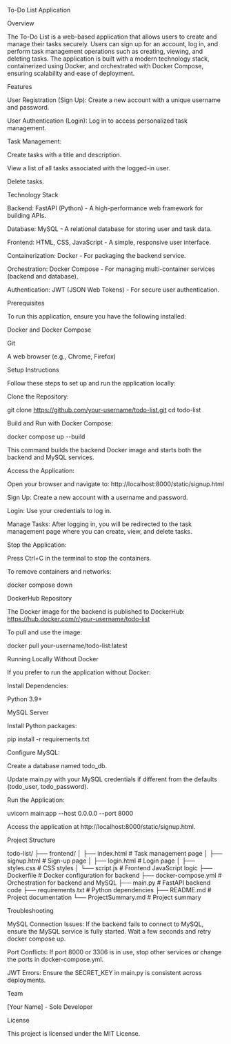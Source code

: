 To-Do List Application

Overview

The To-Do List is a web-based application that allows users to create and manage their tasks securely. Users can sign up for an account, log in, and perform task management operations such as creating, viewing, and deleting tasks. The application is built with a modern technology stack, containerized using Docker, and orchestrated with Docker Compose, ensuring scalability and ease of deployment.

Features





User Registration (Sign Up): Create a new account with a unique username and password.



User Authentication (Login): Log in to access personalized task management.



Task Management:





Create tasks with a title and description.



View a list of all tasks associated with the logged-in user.



Delete tasks.

Technology Stack





Backend: FastAPI (Python) - A high-performance web framework for building APIs.



Database: MySQL - A relational database for storing user and task data.



Frontend: HTML, CSS, JavaScript - A simple, responsive user interface.



Containerization: Docker - For packaging the backend service.



Orchestration: Docker Compose - For managing multi-container services (backend and database).



Authentication: JWT (JSON Web Tokens) - For secure user authentication.

Prerequisites

To run this application, ensure you have the following installed:





Docker and Docker Compose



Git



A web browser (e.g., Chrome, Firefox)

Setup Instructions

Follow these steps to set up and run the application locally:





Clone the Repository:

git clone https://github.com/your-username/todo-list.git
cd todo-list



Build and Run with Docker Compose:

docker compose up --build

This command builds the backend Docker image and starts both the backend and MySQL services.



Access the Application:





Open your browser and navigate to: http://localhost:8000/static/signup.html



Sign Up: Create a new account with a username and password.



Login: Use your credentials to log in.



Manage Tasks: After logging in, you will be redirected to the task management page where you can create, view, and delete tasks.



Stop the Application:





Press Ctrl+C in the terminal to stop the containers.



To remove containers and networks:

docker compose down

DockerHub Repository

The Docker image for the backend is published to DockerHub: https://hub.docker.com/r/your-username/todo-list

To pull and use the image:

docker pull your-username/todo-list:latest

Running Locally Without Docker

If you prefer to run the application without Docker:





Install Dependencies:





Python 3.9+



MySQL Server



Install Python packages:

pip install -r requirements.txt



Configure MySQL:





Create a database named todo_db.



Update main.py with your MySQL credentials if different from the defaults (todo_user, todo_password).



Run the Application:

uvicorn main:app --host 0.0.0.0 --port 8000



Access the application at http://localhost:8000/static/signup.html.

Project Structure

todo-list/
├── frontend/
│   ├── index.html         # Task management page
│   ├── signup.html        # Sign-up page
│   ├── login.html         # Login page
│   ├── styles.css         # CSS styles
│   └── script.js          # Frontend JavaScript logic
├── Dockerfile            # Docker configuration for backend
├── docker-compose.yml    # Orchestration for backend and MySQL
├── main.py               # FastAPI backend code
├── requirements.txt      # Python dependencies
├── README.md             # Project documentation
└── ProjectSummary.md     # Project summary

Troubleshooting





MySQL Connection Issues: If the backend fails to connect to MySQL, ensure the MySQL service is fully started. Wait a few seconds and retry docker compose up.



Port Conflicts: If port 8000 or 3306 is in use, stop other services or change the ports in docker-compose.yml.



JWT Errors: Ensure the SECRET_KEY in main.py is consistent across deployments.

Team





[Your Name] - Sole Developer

License

This project is licensed under the MIT License.
